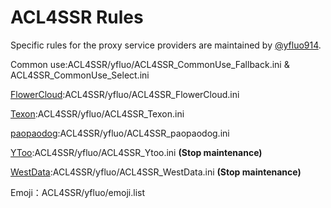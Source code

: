 # ACL4SSR Rules

Specific rules for the proxy service providers are maintained by [@yfluo914](https://github.com/yfluo914).

Common use:ACL4SSR/yfluo/ACL4SSR_CommonUse_Fallback.ini & ACL4SSR_CommonUse_Select.ini

[FlowerCloud](https://flower.yt/aff.php?aff=677):ACL4SSR/yfluo/ACL4SSR_FlowerCloud.ini

[Texon](https://texon.io/portal/aff.php?aff=238):ACL4SSR/yfluo/ACL4SSR_Texon.ini

[paopaodog](https://www.paopao.dog/#/register?code=r8e4MsCN):ACL4SSR/yfluo/ACL4SSR_paopaodog.ini

[YToo](https://oxycontin.top/aff.php?aff=900):ACL4SSR/yfluo/ACL4SSR_Ytoo.ini **(Stop maintenance)**

[WestData](https://fuqing.cz/aff.php?aff=522):ACL4SSR/yfluo/ACL4SSR_WestData.ini **(Stop maintenance)**

Emoji：ACL4SSR/yfluo/emoji.list